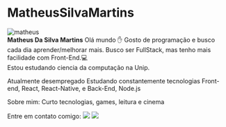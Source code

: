 

# MatheusSilvaMartins
<img src="http://github.com/MatheusSilvaMartins.png" alt="matheus"/> <br/>
**Matheus Da Silva Martins** Olá mundo :hand: Gosto de programação e busco cada dia aprender/melhorar mais. Busco ser FullStack, mas tenho mais facilidade com Front-End.:computer: 
<br/>Estou estudando ciencia da computação na Unip.

Atualmente desempregado 
Estudando constantemente tecnologias Front-end, React, React-Native, e Back-End, Node.js

Sobre mim: Curto tecnologias, games, leitura e cinema

Entre em contato comigo: [![](https://img.shields.io/badge/Linkedin-blue)](https://www.linkedin.com/in/matheus-martins-8a031015b/) [![](https://img.shields.io/badge/Outlook-blue)](matheus_smartins96@hotmail.com)

<!---
- 👋 Hi, I’m @MatheusSilvaMartins
- 👀 I’m interested in ...
- 🌱 I’m currently learning ...
- 💞️ I’m looking to collaborate on ...
- 📫 How to reach me ...
MatheusSilvaMartins/MatheusSilvaMartins is a ✨ special ✨ repository because its `README.md` (this file) appears on your GitHub profile.
You can click the Preview link to take a look at your changes.
--->
